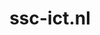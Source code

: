 ---
layout: post
title:  "ssc-ict.nl"
internal_url:  "/dutchgov/ssc-ict.nl.html"
subdomains_count: 38
all_subdomains_count: 64
urls_count: 10
ssl_rank: 0
http_rank: 67.8
url_link: /data/ssc-ict.nl/urls.txt
all_subdomains_link: /data/ssc-ict.nl/all_subdomains.txt
subdomains_link: /data/ssc-ict.nl/subdomains.txt
categories: dutchgov
---